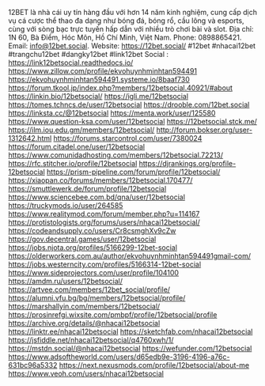 12BET là nhà cái uy tín hàng đầu với hơn 14 năm kinh nghiệm, cung cấp dịch vụ cá cược thể thao đa dạng như bóng đá, bóng rổ, cầu lông và esports, cùng với sòng bạc trực tuyến hấp dẫn với nhiều trò chơi bài và slot.
Địa chỉ: 1N 60, Bà Điểm, Hóc Môn, Hồ Chí Minh, Việt Nam.
Phone: 0898865421.
Email: info@12bet.social.
Website: https://12bet.social/ 
#12bet #nhacai12bet #trangchu12bet #dangky12bet #link12bet
Social :
https://link12betsocial.readthedocs.io/ 
https://www.zillow.com/profile/ekvohuynhminhtan594491 
https://ekvohuynhminhtan594491.systeme.io/8baaf730 
https://forum.tkool.jp/index.php?members/12betsocial.40921/#about 
https://linkin.bio/12betsocial/ 
https://igli.me/12betsocial 
https://tomes.tchncs.de/user/12betsocial 
https://drooble.com/12bet.social 
https://linksta.cc/@12betsocial 
https://menta.work/user/125580 
https://www.question-ksa.com/user/12betsocial 
https://12betsocial.stck.me/  
https://ilm.iou.edu.gm/members/12betsocial/ 
http://forum.bokser.org/user-1312642.html 
https://forums.starcontrol.com/user/7380024 
https://forum.citadel.one/user/12betsocial 
https://www.comunidadhosting.com/members/12betsocial.72213/ 
https://rfc.stitcher.io/profile/12betsocial 
https://djrankings.org/profile-12betsocial 
https://prism-pipeline.com/forum/profile/12betsocial/ 
https://xiaopan.co/forums/members/12betsocial.170477/ 
https://smuttlewerk.de/forum/profile/12betsocial 
https://www.sciencebee.com.bd/qna/user/12betsocial 
https://truckymods.io/user/264585  
https://www.realitymod.com/forum/member.php?u=114167 
https://protistologists.org/forums/users/nhacai12betsocial/ 
https://codeandsupply.co/users/Cr8csmghXv9cZw 
https://gov.decentral.games/user/12betsocial 
https://jobs.njota.org/profiles/5166299-12bet-social 
https://olderworkers.com.au/author/ekvohuynhminhtan594491gmail-com/ 
https://jobs.westerncity.com/profiles/5166314-12bet-social 
https://www.sideprojectors.com/user/profile/104100 
https://amdm.ru/users/12betsocial/ 
https://artvee.com/members/12bet_social/profile/ 
https://alumni.vfu.bg/bg/members/12betsocial/profile/ 
https://marshallyin.com/members/12betsocial/ 
https://prosinrefgi.wixsite.com/pmbpf/profile/12betsocial/profile 
https://archive.org/details/@nhacai12betsocial 
https://linktr.ee/nhacai12betsocial 
https://sketchfab.com/nhacai12betsocial 
https://jsfiddle.net/nhacai12betsocial/q4760xwh/1/ 
https://mstdn.social/@nhacai12betsocial 
https://wefunder.com/12betsocial 
https://www.adsoftheworld.com/users/d65edb9e-3196-4196-a76c-631bc96a5332 
https://next.nexusmods.com/profile/12betsocial/about-me 
https://www.veoh.com/users/nhacai12betsocial 




